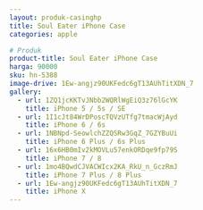 ```yaml
---
layout: produk-casinghp
title: Soul Eater iPhone Case
categories: apple

# Produk
product-title: Soul Eater iPhone Case
harga: 90000
sku: hn-5388
image-drive: 1Ew-angjz90UKFedc6gT13AUhTitXDN_7
gallery:
  - url: 1ZQ1jcKKTvJNbb2WQRlWgEiQ3z76lGcYK
    title: iPhone 5 / 5s / SE
  - url: 1I1cJt84WrDPoscTQVzUTfg7tmacWjAyd
    title: iPhone 6 / 6s
  - url: 1NBNpd-SeowlchZZQSRw3GqZ_7GZYBuUi
    title: iPhone 6 Plus / 6s Plus
  - url: 16x6HB0mIv2kMOVLu57enkORDqe9fp79S
    title: iPhone 7 / 8
  - url: 1mo4BQwdCJVACWIcx2KA_RkU_n_GczRmJ
    title: iPhone 7 Plus / 8 Plus
  - url: 1Ew-angjz90UKFedc6gT13AUhTitXDN_7
    title: iPhone X
---
```

